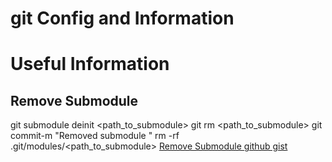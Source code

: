 # git Config and Information

# Useful Information
## Remove Submodule
git submodule deinit <path_to_submodule>
git rm <path_to_submodule>
git commit-m "Removed submodule "
rm -rf .git/modules/<path_to_submodule>
[Remove Submodule github gist](https://gist.github.com/myusuf3/7f645819ded92bda6677)
